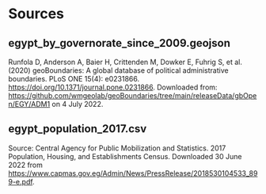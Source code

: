 # Sources

## egypt_by_governorate_since_2009.geojson
Runfola D, Anderson A, Baier H, Crittenden M, Dowker E, Fuhrig S, et al. (2020) 
geoBoundaries: A global database of political administrative boundaries. 
PLoS ONE 15(4): e0231866. https://doi.org/10.1371/journal.pone.0231866. 
Downloaded from: https://github.com/wmgeolab/geoBoundaries/tree/main/releaseData/gbOpen/EGY/ADM1 on 4 July 2022.

## egypt_population_2017.csv
Source: Central Agency for Public Mobilization and Statistics. 2017 Population, Housing, and Establishments Census. Downloaded 30 June 2022 from https://www.capmas.gov.eg/Admin/News/PressRelease/2018530104533_899-e.pdf.


